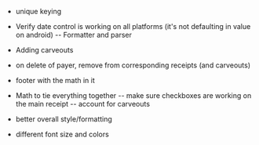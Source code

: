 - unique keying
- Verify date control is working on all platforms (it's not defaulting in value on android)
-- Formatter and parser

- Adding carveouts
- on delete of payer, remove from corresponding receipts (and carveouts)

- footer with the math in it

- Math to tie everything together
-- make sure checkboxes are working on the main receipt
-- account for carveouts

- better overall style/formatting
- different font size and colors